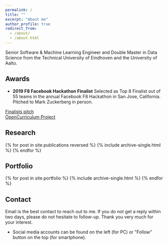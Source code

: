 ```yaml
---
permalink: /
title: ""
excerpt: "About me"
author_profile: true
redirect_from:
  - /about/
  - /about.html
---
```


Senior Software & Machine Learning Engineer and Double Master in Data Science from the Technical University of Eindhoven and the University of Aalto.

## Awards

* **2019 F8 Facebook Hackathon Finalist** Selected as Top 8 Finalist out of 55 teams in the annual Facebook F8 Hackathon in San Jose, California. Pitched to Mark Zuckerberg in person.

[Finalists pitch](https://www.facebook.com/watch/?v=432443067305810)
<br>
[OpenCurriculum Project](https://devpost.com/software/opencurriculum-by-wattba)

## Research

{% for post in site.publications reversed %}
  {% include archive-single.html %}
{% endfor %}

## Portfolio

{% for post in site.portfolio %}
  {% include archive-single.html %}
{% endfor %}

## Contact

Email is the best contact to reach out to me. If you do not get a reply within two days, please do not hesitate to follow-up. Thank you very much for your interest.

- Social media accounts can be found on the left (for PC) or "Follow" button on the top (for smartphone).
